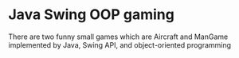 # Java Swing OOP gaming
There are two funny small games which are Aircraft and ManGame implemented by Java, Swing API, and object-oriented programming
